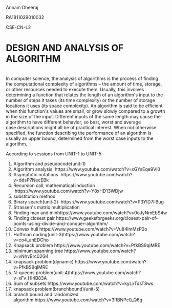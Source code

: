 <p>Annam Dheeraj</p>
<p>RA1811029010032</p>
<p>CSE-CN-L2</p>
<h1>DESIGN AND ANALYSIS OF ALGORITHM</h1>
<p><br />In&nbsp;computer science, the&nbsp;analysis of algorithms&nbsp;is the process of finding the&nbsp;computational complexity&nbsp;of algorithms &ndash; the amount of time, storage, or other resources needed to&nbsp;execute them. Usually, this involves determining a&nbsp;function&nbsp;that relates the length of an algorithm's input to the number of steps it takes (its&nbsp;time complexity) or the number of storage locations it uses (its&nbsp;space complexity). An algorithm is said to be efficient when this function's values are small, or grow slowly compared to a growth in the size of the input. Different inputs of the same length may cause the algorithm to have different behavior, so&nbsp;best, worst and average case&nbsp;descriptions might all be of practical interest. When not otherwise specified, the function describing the performance of an algorithm is usually an&nbsp;upper bound, determined from the worst case inputs to the algorithm.</p>
<p>According to sessions from UNIT-1 to UNIT-5</p>
<ol>
<li>Algorithm and pseudocode(unit-1)</li>
<li>Algorithm analysis&nbsp;&nbsp;https://www.youtube.com/watch?v=xGYsEqe9Vl0</li>
<li>Asymptotic notations&nbsp;&nbsp;https://www.youtube.com/watch?v=ddsP7NecEBk</li>
<li>Recursion call, mathematical induction&nbsp; &nbsp;https://www.youtube.com/watch?v=Y8xHD13WDjw</li>
<li>substitution method</li>
<li>Binary search(unit-2)&nbsp;&nbsp;https://www.youtube.com/watch?v=P3YID7liBug</li>
<li>Strassen's matrix multiplication&nbsp;&nbsp;</li>
<li>Finding max and minhttps://www.youtube.com/watch?v=0oJyNmEbS4w</li>
<li>Finding closest pair&nbsp;https://www.geeksforgeeks.org/closest-pair-of-points-using-divide-and-conquer-algorithm/</li>
<li>Convex hull&nbsp;https://www.youtube.com/watch?v=Vu84lmMzP2o</li>
<li>Huffman coding(unit-3)https://www.youtube.com/watch?v=co4_ahEDCho</li>
<li>Knapsack problem&nbsp;https://www.youtube.com/watch?v=PfkBS9qIMRE</li>
<li>minimum spanning tree&nbsp;https://www.youtube.com/watch?v=vNhvBrc02G4</li>
<li>knapsack problem(dynamic)&nbsp;https://www.youtube.com/watch?v=PfkBS9qIMRE</li>
<li>N-queens problem(unit-4)https://www.youtube.com/watch?v=xFv_Hl4B83A</li>
<li>Sum of subsets&nbsp;https://www.youtube.com/watch?v=kyLxTdsT8ws</li>
<li>knapsack problem(branchbound)(unit-5)</li>
<li>branch bound and randomized algorithm&nbsp;https://www.youtube.com/watch?v=3RBNPc0_Q6g</li>
</ol>

